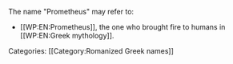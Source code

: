 The name "Prometheus" may refer to:

- [[WP:EN:Prometheus]], the one who brought fire to humans in [[WP:EN:Greek mythology]].

Categories: [[Category:Romanized Greek names]]
